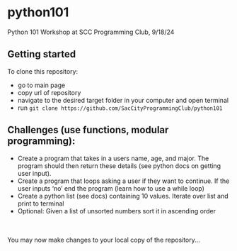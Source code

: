 # python101
Python 101 Workshop at SCC Programming Club, 9/18/24

## Getting started 
To clone this repository:
- go to main page
- copy url of repository
- navigate to the desired target folder in your computer and open terminal
- run ```git clone https://github.com/SacCityProgrammingClub/python101```

## Challenges (use functions, modular programming):
- Create a program that takes in a users name, age, and major. The program should then return these details (see python docs on getting user input).
- Create a program that loops asking a user if they want to continue. If the user inputs ‘no’ end the program (learn how to use a while loop)
- Create a python list (see docs) containing 10 values. Iterate over list and print to terminal
- Optional: Given a list of unsorted numbers sort it in ascending order

<br></br>
You may now make changes to your local copy of the repository...